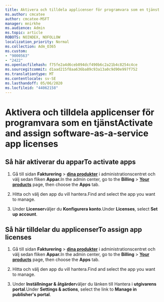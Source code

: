 ```yaml
---
title: Aktivera och tilldela applicenser för programvara som en tjänst
ms.author: cmcatee
author: cmcatee-MSFT
manager: mnirkhe
ms.audience: Admin
ms.topic: article
ROBOTS: NOINDEX, NOFOLLOW
localization_priority: Normal
ms.collection: Adm_O365
ms.custom:
- "9000563"
- "2422"
ms.openlocfilehash: f75fe2a4d6ceb094dcf490b6c2a21b4c8254c4ce
ms.sourcegitcommit: d1aad215f8aa636ba89c93a13a0c9d90e997f752
ms.translationtype: MT
ms.contentlocale: sv-SE
ms.lasthandoff: 05/06/2020
ms.locfileid: "44062158"
---
```

# <a name="activate-and-assign-software-as-a-service-app-licenses"></a><span data-ttu-id="dd008-102">Aktivera och tilldela applicenser för programvara som en tjänst</span><span class="sxs-lookup"><span data-stu-id="dd008-102">Activate and assign software-as-a-service app licenses</span></span> 

## <a name="to-activate-apps"></a><span data-ttu-id="dd008-103">Så här aktiverar du appar</span><span class="sxs-lookup"><span data-stu-id="dd008-103">To activate apps</span></span>

1. <span data-ttu-id="dd008-104">Gå till sidan **Fakturering** > **[dina produkter](https://go.microsoft.com/fwlink/p/?linkid=842054)** i administrationscentret och välj sedan fliken **Appar.**</span><span class="sxs-lookup"><span data-stu-id="dd008-104">In the admin center, go to the **Billing** > **[Your products](https://go.microsoft.com/fwlink/p/?linkid=842054)** page, then choose the **Apps** tab.</span></span>

2. <span data-ttu-id="dd008-105">Hitta och välj den app du vill hantera.</span><span class="sxs-lookup"><span data-stu-id="dd008-105">Find and select the app you want to manage.</span></span>

3. <span data-ttu-id="dd008-106">Under **Licenser**väljer du **Konfigurera konto**.</span><span class="sxs-lookup"><span data-stu-id="dd008-106">Under **Licenses**, select **Set up account**.</span></span>  

## <a name="to-assign-app-licenses"></a><span data-ttu-id="dd008-107">Så här tilldelar du applicenser</span><span class="sxs-lookup"><span data-stu-id="dd008-107">To assign app licenses</span></span>

1. <span data-ttu-id="dd008-108">Gå till sidan **Fakturering** > **[dina produkter](https://go.microsoft.com/fwlink/p/?linkid=842054)** i administrationscentret och välj sedan fliken **Appar.**</span><span class="sxs-lookup"><span data-stu-id="dd008-108">In the admin center, go to the **Billing** > **[Your products](https://go.microsoft.com/fwlink/p/?linkid=842054)** page, then choose the **Apps** tab.</span></span>

2. <span data-ttu-id="dd008-109">Hitta och välj den app du vill hantera.</span><span class="sxs-lookup"><span data-stu-id="dd008-109">Find and select the app you want to manage.</span></span>  

3. <span data-ttu-id="dd008-110">Under **Inställningar & åtgärder**väljer du länken till Hantera i **utgivarens portal**.</span><span class="sxs-lookup"><span data-stu-id="dd008-110">Under **Settings & actions**, select the link to **Manage in publisher's portal**.</span></span>
